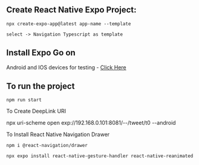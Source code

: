 ## Create React Native Expo Project:

```
npx create-expo-app@latest app-name --template

select -> Navigation Typescript as template
```

## Install Expo Go on

Android and IOS devices for testing - [Click Here](https://expo.dev/client)

## To run the project

```
npm run start
```

To Create DeepLink URI

npx uri-scheme open exp://192.168.0.101:8081/--/tweet/t0 --android

To Install React Native Navigation Drawer

```
npm i @react-navigation/drawer

npx expo install react-native-gesture-handler react-native-reanimated
```
